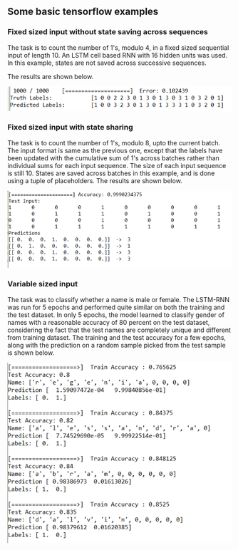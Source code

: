## Some basic tensorflow examples
### Fixed sized input without state saving across sequences
The task is to count the number of 1's, modulo 4, in a fixed sized sequential input of length 10. An LSTM cell based RNN with 16 hidden units was used. In this example, states are not saved across successive sequences. 

The results are shown below.


<img src = "https://raw.githubusercontent.com/OrionMonk/LSTM_RNN_Tensorflow/master/fixed%20size%20input%20rnn/Image/result.png">

### Fixed sized input with state sharing
The task is to count the number of 1's, modulo 8, upto the current batch. The input format is same as the previous one, except that the labels have been updated with the cumulative sum of 1's across batches rather than individual sums for each input sequence. The size of each input sequence is still 10. States are saved across batches in this example, and is done using a tuple of placeholders. The results are shown below.

<img src="https://raw.githubusercontent.com/OrionMonk/LSTM_RNN_Tensorflow/master/fixed%20size%20input%20with%20state%20sharing/image/result.png">

### Variable sized input
The task was to classify whether a name is male or female. The LSTM-RNN was run for 5 epochs and performed quite similar on both the training and the test dataset. In only 5 epochs, the model learned to classify gender of names with a reasonable accuracy of 80 percent on the test dataset, considering the fact that the test names are completely unique and different from training dataset. The training and the test accuracy for a few epochs, along with the prediction on a random sample picked from the test sample is shown below. 

<img src="https://raw.githubusercontent.com/OrionMonk/LSTM_RNN_Tensorflow/master/variable%20sized%20input/images/result.png">
